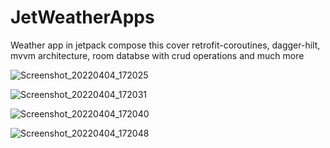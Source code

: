 # JetWeatherApps
Weather app in jetpack compose this cover retrofit-coroutines, dagger-hilt, mvvm architecture, room databse with crud operations and much more

![Screenshot_20220404_172025](https://user-images.githubusercontent.com/45313305/161538126-430353c6-13ec-4a16-9adb-7c9d8c1930ec.jpg)

![Screenshot_20220404_172031](https://user-images.githubusercontent.com/45313305/161538153-e6b8d9e4-07bf-4408-9b72-0db59f6bad63.jpg)

![Screenshot_20220404_172040](https://user-images.githubusercontent.com/45313305/161538191-7204ef6b-323c-4401-8c34-d704c9da2955.jpg)

![Screenshot_20220404_172048](https://user-images.githubusercontent.com/45313305/161538209-b92f341b-d3e6-490e-b4ca-6da38ab79a33.jpg)
